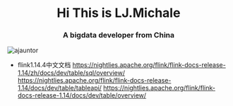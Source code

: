 <h1 align="center">Hi This is LJ.Michale</h1>
<h3 align="center">A bigdata developer from China</h3>
<p align="left"> <img src="https://komarev.com/ghpvc/?username=ajauntor&label=Profile%20views&color=0e75b6&style=flat" alt="ajauntor" /> </p>


- flink1.14.4中文文档
https://nightlies.apache.org/flink/flink-docs-release-1.14/zh/docs/dev/table/sql/overview/
https://nightlies.apache.org/flink/flink-docs-release-1.14/docs/dev/table/tableapi/
https://nightlies.apache.org/flink/flink-docs-release-1.14/docs/dev/table/overview/